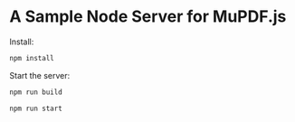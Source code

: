 # A Sample Node Server for MuPDF.js

Install:

```bash
npm install
```

Start the server:

```bash
npm run build
```

```bash
npm run start
```

